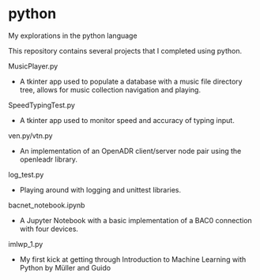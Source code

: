 # python
My explorations in the python language

This repository contains several projects that I completed using python.

MusicPlayer.py

- A tkinter app used to populate a database with a music file directory tree, allows for music collection navigation and playing.

SpeedTypingTest.py

- A tkinter app used to monitor speed and accuracy of typing input.

ven.py/vtn.py

- An implementation of an OpenADR client/server node pair using the openleadr library.

log_test.py

- Playing around with logging and unittest libraries.

bacnet_notebook.ipynb

- A Jupyter Notebook with a basic implementation of a BAC0 connection with four devices.

imlwp_1.py

- My first kick at getting through Introduction to Machine Learning with Python by Müller and Guido
